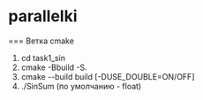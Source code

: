# parallelki
=== Ветка cmake
1. cd task1_sin
2. cmake -Bbuild -S.
3. cmake --build build [-DUSE_DOUBLE=ON/OFF]
4. ./SinSum (по умолчанию - float)
